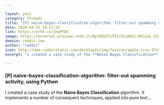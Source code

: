 ```yaml
---

layout: post
category: threads
title: "[P] naive-bayes-classification-algorithm: filter-out spamming activity, using Python"
date: 2020-04-15 19:17:35
link: https://vrhk.co/3eqPFbK
image: https://external-preview.redd.it/0prH5U27cTXlsTLamN1n-WfioaL-I2uLBPsUxSpqqis.jpg?width=1200&height=628.272251309&auto=webp&crop=1200:628.272251309,smart&s=5b6bdcce51ebdf667ac83f2b2db9d5b195fe8484
domain: reddit.com
author: "reddit"
icon: http://www.redditstatic.com/desktop2x/img/favicon/apple-icon-57x57.png
excerpt: "I created a case study of the **Naive Bayes Classification** algorithm. It implements a number of consequent techniques, applied into pure text..."

---
```


### [P] naive-bayes-classification-algorithm: filter-out spamming activity, using Python

I created a case study of the **Naive Bayes Classification** algorithm. It implements a number of consequent techniques, applied into pure text...